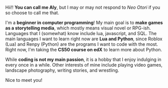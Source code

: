 Hii!! **You can call me Aly**, but I may or may not respond to _Neo Otori_ if you so choose to call me that.


I'm a **beginner in computer programming**! My main goal is to **make games as a storytelling media**, which mostly means visual novel or RPG-ish. Languages that I (somewhat) know include lua, javascript, and SQL. The main languages I want to learn right now are **Lua and Python**, since Roblox (Lua) and Renpy (Python) are the programs I want to code with the most. Right now, I'm taking the **CS50 course on edX** to learn more about Python.

While **coding is not my main passion**, it is a hobby that I enjoy indulging in every once in a while. Other interests of mine include playing video games, landscape photography, writing stories, and wrestling.
 
Nice to meet you!
